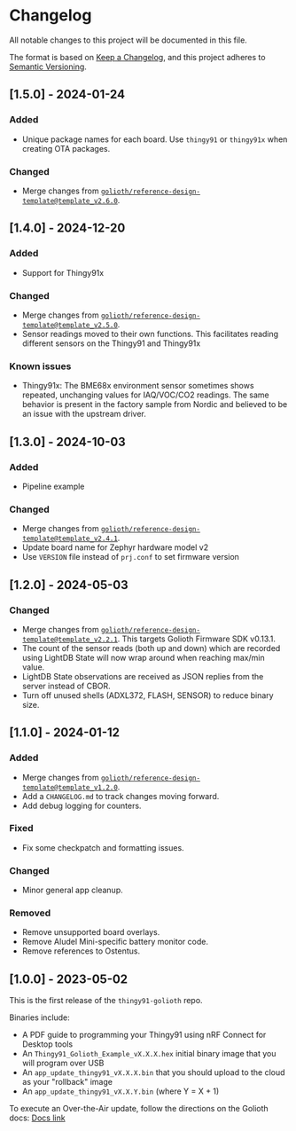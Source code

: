 <!-- Copyright (c) 2023 Golioth, Inc. -->
<!-- SPDX-License-Identifier: Apache-2.0 -->

# Changelog

All notable changes to this project will be documented in this file.

The format is based on [Keep a Changelog](https://keepachangelog.com/en/1.1.0/), and this project adheres to [Semantic Versioning](https://semver.org/spec/v2.0.0.html).

## [1.5.0] - 2024-01-24

### Added

- Unique package names for each board. Use `thingy91` or `thingy91x` when creating OTA packages.

### Changed

- Merge changes from
  [`golioth/reference-design-template@template_v2.6.0`](https://github.com/golioth/reference-design-template/tree/template_v2.6.0).

## [1.4.0] - 2024-12-20

### Added

- Support for Thingy91x

### Changed

- Merge changes from
  [`golioth/reference-design-template@template_v2.5.0`](https://github.com/golioth/reference-design-template/tree/template_v2.5.0).
- Sensor readings moved to their own functions. This facilitates reading different sensors on the
  Thingy91 and Thingy91x

### Known issues

- Thingy91x: The BME68x environment sensor sometimes shows repeated, unchanging values for
  IAQ/VOC/CO2 readings. The same behavior is present in the factory sample from Nordic and believed
  to be an issue with the upstream driver.

## [1.3.0] - 2024-10-03

### Added

- Pipeline example

### Changed

- Merge changes from
  [`golioth/reference-design-template@template_v2.4.1`](https://github.com/golioth/reference-design-template/tree/template_v2.4.1).
- Update board name for Zephyr hardware model v2
- Use `VERSION` file instead of `prj.conf` to set firmware version

## [1.2.0] - 2024-05-03

### Changed

- Merge changes from
  [`golioth/reference-design-template@template_v2.2.1`](https://github.com/golioth/reference-design-template/releases/tag/template_v2.2.1).
  This targets Golioth Firmware SDK v0.13.1.
- The count of the sensor reads (both up and down) which are recorded using LightDB State will now
  wrap around when reaching max/min value.
- LightDB State observations are received as JSON replies from the server instead of CBOR.
- Turn off unused shells (ADXL372, FLASH, SENSOR) to reduce binary size.

## [1.1.0] - 2024-01-12

### Added

- Merge changes from [`golioth/reference-design-template@template_v1.2.0`](https://github.com/golioth/reference-design-template/tree/template_v1.2.0).
- Add a `CHANGELOG.md` to track changes moving forward.
- Add debug logging for counters.

### Fixed

- Fix some checkpatch and formatting issues.

### Changed

- Minor general app cleanup.

### Removed

- Remove unsupported board overlays.
- Remove Aludel Mini-specific battery monitor code.
- Remove references to Ostentus.

## [1.0.0] - 2023-05-02

This is the first release of the `thingy91-golioth` repo.

Binaries include:

- A PDF guide to programming your Thingy91 using nRF Connect for Desktop tools
- An `Thingy91_Golioth_Example_vX.X.X.hex` initial binary image that you will program over USB
- An `app_update_thingy91_vX.X.X.bin` that you should upload to the cloud as your "rollback" image
- An `app_update_thingy91_vX.X.Y.bin` (where Y = X + 1)

To execute an Over-the-Air update, follow the directions on the Golioth docs: [Docs link](https://docs.golioth.io/firmware/zephyr-device-sdk/firmware-upgrade/build-sample-application#4-upload-new-firmware-to-the-golioth-console)
